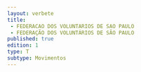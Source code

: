 ```yaml
---
layout: verbete
title:
 - FEDERACAO DOS VOLUNTARIOS DE SAO PAULO
 - FEDERAÇÃO DOS VOLUNTÁRIOS DE SÃO PAULO
published: true
edition: 1  
type: T
subtype: Movimentos
---
```


